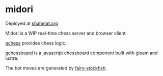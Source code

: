 # midori
Deployed at [shahmat.org](https://www.shahmat.org)

Midori is a WIP real-time chess server and browser client.

[gchess](https://github.com/byusti/gchess) provides chess logic.

[gchessboard](https://github.com/byusti/gchessboard) is a javascript chessboard component built with gleam and lustre.

The bot moves are generated by [fairy-stockfish](https://fairy-stockfish.github.io/).
